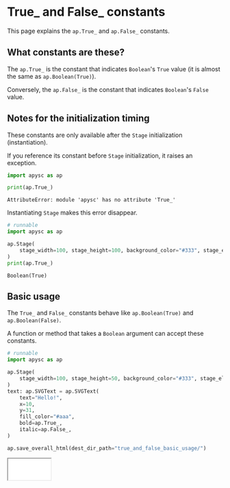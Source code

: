 # True_ and False_ constants

This page explains the `ap.True_` and `ap.False_` constants.

## What constants are these?

The `ap.True_` is the constant that indicates `Boolean`'s `True` value (it is almost the same as `ap.Boolean(True)`).

Conversely, the `ap.False_` is the constant that indicates `Boolean`'s `False` value.

## Notes for the initialization timing

These constants are only available after the `Stage` initialization (instantiation).

If you reference its constant before `Stage` initialization, it raises an exception.

```py
import apysc as ap

print(ap.True_)
```

```
AttributeError: module 'apysc' has no attribute 'True_'
```

Instantiating `Stage` makes this error disappear.

```py
# runnable
import apysc as ap

ap.Stage(
    stage_width=100, stage_height=100, background_color="#333", stage_elem_id="stage"
)
print(ap.True_)
```

```
Boolean(True)
```

## Basic usage

The `True_` and `False_` constants behave like `ap.Boolean(True)` and `ap.Boolean(False)`.

A function or method that takes a `Boolean` argument can accept these constants.

```py
# runnable
import apysc as ap

ap.Stage(
    stage_width=100, stage_height=50, background_color="#333", stage_elem_id="stage"
)
text: ap.SVGText = ap.SVGText(
    text="Hello!",
    x=10,
    y=31,
    fill_color="#aaa",
    bold=ap.True_,
    italic=ap.False_,
)

ap.save_overall_html(dest_dir_path="true_and_false_basic_usage/")
```

<iframe src="static/true_and_false_basic_usage/index.html" width="100" height="50"></iframe>